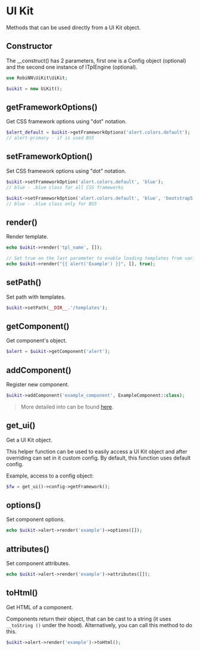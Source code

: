 # UI Kit

Methods that can be used directly from a UI Kit object.

## Constructor

The __construct() has 2 parameters, first one is a Config object (optional) and
the second one instance of ITplEngine (optional).

```php
use RobiNN\UiKit\UiKit;

$uikit = new UiKit();
```

## getFrameworkOptions()

Get CSS framework options using "dot" notation.

```php
$alert_default = $uikit->getFrameworkOptions('alert.colors.default');
// alert-primary - if is used BS5
```

## setFrameworkOption()

Set CSS framework options using "dot" notation.

```php
$uikit->setFrameworkOption('alert.colors.default', 'blue');
// blue - .blue class for all CSS frameworks

$uikit->setFrameworkOption('alert.colors.default', 'blue', 'bootstrap5');
// blue - .blue class only for BS5
```

## render()

Render template.

```php
echo $uikit->render('tpl_name', []);

// Set true on the last parameter to enable loading templates from variable
echo $uikit->render("{{ alert('Example') }}", [], true);
```

## setPath()

Set path with templates.

```php
$uikit->setPath(__DIR__.'/templates');
```

## getComponent()

Get component's object.

```php
$alert = $uikit->getComponent('alert');
```

## addComponent()

Register new component.

```php
$uikit->addComponent('example_component', ExampleComponent::class);
```

> More detailed into can be found [here](adding-components.md).

## get_ui()

Get a UI Kit object.

This helper function can be used to easily access a UI Kit object and after overriding can set in it custom config.
By default, this function uses default config.

Example, access to a config object:

```php
$fw = get_ui()->config->getFramework();
```

## options()

Set component options.

```php
echo $uikit->alert->render('example')->options([]);
```

## attributes()

Set component attributes.

```php
echo $uikit->alert->render('example')->attributes([]);
```

## toHtml()

Get HTML of a component.

Components return their object, that can be cast to a string (it uses `__toString ()` under the hood).
Alternatively, you can call this method to do this.

```php
$uikit->alert->render('example')->toHtml();
```
